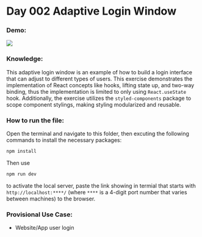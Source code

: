 # Day 002 Adaptive Login Window

### Demo:
<image src="./gif/day_002_adaptive_login.gif"/>

### Knowledge:
This adaptive login window is an example of how to build a login interface that can adjust to different types of users. This exercise demonstrates the implementation of React concepts like hooks, lifting state up, and two-way binding, thus the implementation is limited to only using `React.useState` hook. Additionally, the exercise utilizes the `styled-components` package to scope component stylings, making styling modularized and reusable.

### How to run the file:
Open the terminal and navigate to this folder, then excuting the following commands to install the necessary packages:
```bash
npm install
```
Then use
```bash
npm run dev
```
to activate the local server, paste the link showing in termial that starts with ``http://localhost:****/`` (where `****` is a 4-digit port number that varies between machines) to the browser.

### Provisional Use Case:
- Website/App user login
